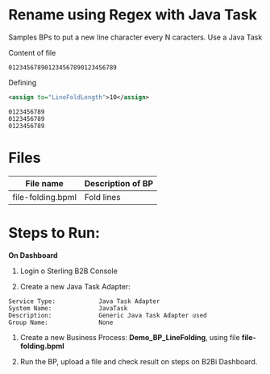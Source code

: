 # Rename using Regex with Java Task
 
Samples BPs to put a new line character every N caracters. Use a Java Task

Content of file

```
012345678901234567890123456789
```

Defining 

```XML
<assign to="LineFoldLength">10</assign>
```

```
0123456789
0123456789
0123456789
```


# Files

| File name                           |            Description of BP                                          |
|-------------------------------------|-----------------------------------------------------------------------|
| file-folding.bpml                   | Fold lines |


# Steps to Run:



**On Dashboard**

1) Login o Sterling B2B Console

2) Create a new Java Task Adapter: 

```
Service Type:            Java Task Adapter
System Name:             JavaTask
Description:             Generic Java Task Adapter used 
Group Name:              None
```

1) Create a new Business Process: **Demo_BP_LineFolding**, using file **file-folding.bpml** 

2) Run the BP, upload a file and check result on steps on B2Bi Dashboard.

